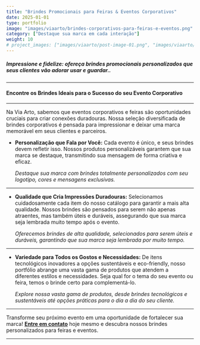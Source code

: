 ```yaml
---
title: "Brindes Promocionais para Feiras & Eventos Corporativos"
date: 2025-01-01
type: portfolio
image: "images/viaarto/brindes-corporativos-para-feiras-e-eventos.png"
category: ["Destaque sua marca em cada interação"]
weight: 10
# project_images: ["images/viaarto/post-image-01.png", "images/viaarto/post-image-02.png"]
---
```


##### Impressione e fidelize: ofereça brindes promocionais personalizados que seus clientes vão adorar usar e guardar..

---
#### Encontre os Brindes Ideais para o Sucesso do seu Evento Corporativo

<!---
![blog-details-image-02](/images/viaarto/brindes-para-feiras-e-eventos.png)
--> 
---

Na Via Arto, sabemos que eventos corporativos e feiras são oportunidades cruciais para criar conexões duradouras. Nossa seleção diversificada de brindes corporativos é pensada para impressionar e deixar uma marca memorável em seus clientes e parceiros.

+ **Personalização que Fala por Você:** Cada evento é único, e seus brindes devem refletir isso. Nossos produtos personalizáveis garantem que sua marca se destaque, transmitindo sua mensagem de forma criativa e eficaz.

     *Destaque sua marca com brindes totalmente personalizados com seu logotipo, cores e mensagens exclusivas.*

---
+ **Qualidade que Cria Impressões Duradouras:** Selecionamos cuidadosamente cada item do nosso catálogo para garantir a mais alta qualidade. Nossos brindes são pensados para serem não apenas atraentes, mas também úteis e duráveis, assegurando que sua marca seja lembrada muito tempo após o evento.

    *Oferecemos brindes de alta qualidade, selecionados para serem úteis e duráveis, garantindo que sua marca seja lembrada por muito tempo.*
---
+ **Variedade para Todos os Gostos e Necessidades:** De itens tecnológicos inovadores a opções sustentáveis e eco-friendly, nosso portfólio abrange uma vasta gama de produtos que atendem a diferentes estilos e necessidades. Seja qual for o tema do seu evento ou feira, temos o brinde certo para complementá-lo.

    *Explore nossa vasta gama de produtos, desde brindes tecnológicos e sustentáveis até opções práticas para o dia a dia do seu cliente.*

---

Transforme seu próximo evento em uma oportunidade de fortalecer sua marca! [**Entre em contato**](/contact) hoje mesmo e descubra nossos brindes personalizados para feiras e eventos.


---
